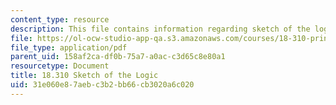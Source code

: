 ```yaml
---
content_type: resource
description: This file contains information regarding sketch of the logic.
file: https://ol-ocw-studio-app-qa.s3.amazonaws.com/courses/18-310-principles-of-discrete-applied-mathematics-fall-2013/31e060e87aebc3b2bb66cb3020a6c020_MIT18_310F13_proofsketch.pdf
file_type: application/pdf
parent_uid: 158af2ca-df0b-75a7-a0ac-c3d65c8e80a1
resourcetype: Document
title: 18.310 Sketch of the Logic
uid: 31e060e8-7aeb-c3b2-bb66-cb3020a6c020
---
```

